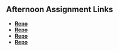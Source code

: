 ## Afternoon Assignment Links

* **[Repo](https://github.com/TheWarrior0216/trivia)**
* **[Repo](https://github.com/TheWarrior0216/summer24_gregslist_async)**
* **[Repo](https://github.com/TheWarrior0216/pokedex)**
* **[Repo](https://github.com/TheWarrior0216/gifs)**

